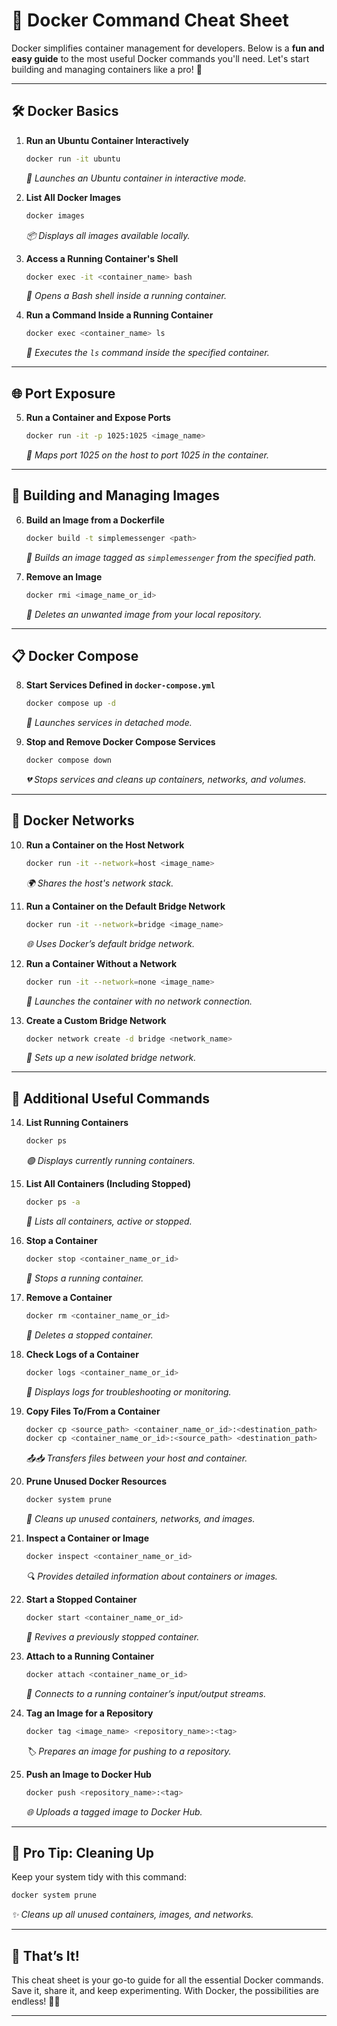 # 🐳 Docker Command Cheat Sheet

Docker simplifies container management for developers. Below is a **fun and easy guide** to the most useful Docker commands you'll need. Let's start building and managing containers like a pro! 🚀

---

## 🛠️ **Docker Basics**

1. **Run an Ubuntu Container Interactively**  
   ```bash
   docker run -it ubuntu
   ```
   *🐧 Launches an Ubuntu container in interactive mode.*

2. **List All Docker Images**  
   ```bash
   docker images
   ```
   *📦 Displays all images available locally.*

3. **Access a Running Container's Shell**  
   ```bash
   docker exec -it <container_name> bash
   ```
   *🔑 Opens a Bash shell inside a running container.*

4. **Run a Command Inside a Running Container**  
   ```bash
   docker exec <container_name> ls
   ```
   *📜 Executes the `ls` command inside the specified container.*

---

## 🌐 **Port Exposure**

5. **Run a Container and Expose Ports**  
   ```bash
   docker run -it -p 1025:1025 <image_name>
   ```
   *📡 Maps port 1025 on the host to port 1025 in the container.*

---

## 🧱 **Building and Managing Images**

6. **Build an Image from a Dockerfile**  
   ```bash
   docker build -t simplemessenger <path>
   ```
   *🔨 Builds an image tagged as `simplemessenger` from the specified path.*

7. **Remove an Image**  
   ```bash
   docker rmi <image_name_or_id>
   ```
   *🚮 Deletes an unwanted image from your local repository.*

---

## 📋 **Docker Compose**

8. **Start Services Defined in `docker-compose.yml`**  
   ```bash
   docker compose up -d
   ```
   *🚀 Launches services in detached mode.*

9. **Stop and Remove Docker Compose Services**  
   ```bash
   docker compose down
   ```
   *💔 Stops services and cleans up containers, networks, and volumes.*

---

## 🌉 **Docker Networks**

10. **Run a Container on the Host Network**  
    ```bash
    docker run -it --network=host <image_name>
    ```
    *🌍 Shares the host's network stack.*

11. **Run a Container on the Default Bridge Network**  
    ```bash
    docker run -it --network=bridge <image_name>
    ```
    *🌐 Uses Docker’s default bridge network.*

12. **Run a Container Without a Network**  
    ```bash
    docker run -it --network=none <image_name>
    ```
    *🚫 Launches the container with no network connection.*

13. **Create a Custom Bridge Network**  
    ```bash
    docker network create -d bridge <network_name>
    ```
    *🔗 Sets up a new isolated bridge network.*

---

## 📂 **Additional Useful Commands**

14. **List Running Containers**  
    ```bash
    docker ps
    ```
    *🟢 Displays currently running containers.*

15. **List All Containers (Including Stopped)**  
    ```bash
    docker ps -a
    ```
    *📜 Lists all containers, active or stopped.*

16. **Stop a Container**  
    ```bash
    docker stop <container_name_or_id>
    ```
    *🛑 Stops a running container.*

17. **Remove a Container**  
    ```bash
    docker rm <container_name_or_id>
    ```
    *🚮 Deletes a stopped container.*

18. **Check Logs of a Container**  
    ```bash
    docker logs <container_name_or_id>
    ```
    *📝 Displays logs for troubleshooting or monitoring.*

19. **Copy Files To/From a Container**  
    ```bash
    docker cp <source_path> <container_name_or_id>:<destination_path>
    docker cp <container_name_or_id>:<source_path> <destination_path>
    ```
    *📤📥 Transfers files between your host and container.*

20. **Prune Unused Docker Resources**  
    ```bash
    docker system prune
    ```
    *🧹 Cleans up unused containers, networks, and images.*

21. **Inspect a Container or Image**  
    ```bash
    docker inspect <container_name_or_id>
    ```
    *🔍 Provides detailed information about containers or images.*

22. **Start a Stopped Container**  
    ```bash
    docker start <container_name_or_id>
    ```
    *🔄 Revives a previously stopped container.*

23. **Attach to a Running Container**  
    ```bash
    docker attach <container_name_or_id>
    ```
    *👀 Connects to a running container’s input/output streams.*

24. **Tag an Image for a Repository**  
    ```bash
    docker tag <image_name> <repository_name>:<tag>
    ```
    *🏷️ Prepares an image for pushing to a repository.*

25. **Push an Image to Docker Hub**  
    ```bash
    docker push <repository_name>:<tag>
    ```
    *🌐 Uploads a tagged image to Docker Hub.*

---

## 🧹 **Pro Tip: Cleaning Up**

Keep your system tidy with this command:  
```bash
docker system prune
```
*✨ Cleans up all unused containers, images, and networks.*

---

## 🎉 **That’s It!**

This cheat sheet is your go-to guide for all the essential Docker commands. Save it, share it, and keep experimenting. With Docker, the possibilities are endless! 🐳✨  

--- 